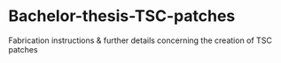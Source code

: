 # Bachelor-thesis-TSC-patches
Fabrication instructions &amp; further details concerning the creation of TSC patches
